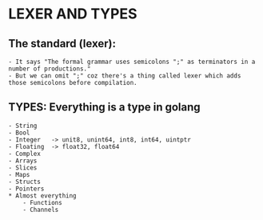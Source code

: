 # LEXER AND TYPES
## The standard (lexer):
    - It says "The formal grammar uses semicolons ";" as terminators in a number of productions."
    - But we can omit ";" coz there's a thing called lexer which adds those semicolons before compilation.

## TYPES: Everything is a type in golang
    - String
    - Bool
    - Integer   -> unit8, unint64, int8, int64, uintptr
    - Floating  -> float32, float64
    - Complex
    - Arrays
    - Slices
    - Maps
    - Structs
    - Pointers
    * Almost everything 
        - Functions
        - Channels